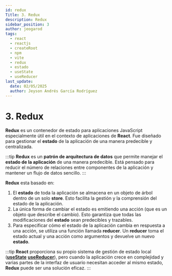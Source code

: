 ```yaml
---
id: redux
Title: 3. Redux
description: Redux
sidebar_position: 3
author: jeogarod
tags:
  - react
  - reactjs
  - createRoot
  - npm
  - vite
  - redux
  - estado
  - useState
  - useReducer
last_update:
  date: 02/05/2025
  author: Jeyson Andrés García Rodríguez
---
```


# 3. Redux

**Redux** es un contenedor de estado para aplicaciones JavaScript especialmente útil en el contexto de aplicaciones de **React**. Fue diseñado para gestionar el **estado** de la aplicación de una manera predecible y centralizada. 

:::tip
**Redux** es un **patrón de arquitectura de datos** que permite manejar el **estado de la aplicación** de una manera predecible. Está pensado para reducir el número de relaciones entre componentes de la aplicación y mantener un flujo de datos sencillo.
:::

**Redux** esta basado en:

1. El **estado** de toda la aplicación se almacena en un objeto de árbol dentro de un solo **store**. Esto facilita la gestión y la comprensión del estado de la aplicación. 
2. La única forma de cambiar el estado es emitiendo una acción (que es un objeto que describe el cambio). Esto garantiza que todas las modificaciones del **estado** sean predecibles y trazables. 
3. Para especificar cómo el estado de la aplicación cambia en respuesta a una acción, se utiliza una función llamada **reducer**. Un **reducer** toma el estado actual y una acción como argumentos y devuelve un nuevo **estado**. 

:::tip
**React** proporciona su propio sistema de gestión de estado local ([**useState**](/docs/programacion/reactjs/hooks/useState.md) [**useReducer**](/docs/programacion/reactjs/hooks/useReducer.md)), pero cuando la aplicación crece en complejidad y varias partes de la interfaz de usuario necesitan acceder al mismo estado, **Redux** puede ser una solución eficaz.
:::